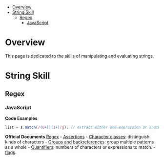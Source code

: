 - [Overview](#overview)
- [String Skill](#string-skill)
  - [Regex](#regex)
    - [JavaScript](#javascript)


# Overview
This page is dedicated to the skills of manipulating and evaluating strings.

# String Skill
## Regex
### JavaScript

**Code Examples**
```javascript
list = s.match(/(0+)|(1+)/g); // extract either one expression or another.
```

**Official Documents**
[Regex](https://developer.mozilla.org/en-US/docs/Web/JavaScript/Guide/Regular_expressions)
    - [Assertions](https://developer.mozilla.org/en-US/docs/Web/JavaScript/Guide/Regular_expressions/Assertions)
    - [Character classes](https://developer.mozilla.org/en-US/docs/Web/JavaScript/Guide/Regular_expressions/Character_classes): distinguish kinds of characters
    - [Groups and backreferences](https://developer.mozilla.org/en-US/docs/Web/JavaScript/Guide/Regular_expressions/Groups_and_backreferences): group multiple patterns as a whole
    - [Quantifiers](https://developer.mozilla.org/en-US/docs/Web/JavaScript/Guide/Regular_expressions/Quantifiers): numbers of characters or expressions to match.
    - [flags](https://developer.mozilla.org/en-US/docs/Web/JavaScript/Reference/Global_Objects/RegExp/RegExp#parameters).